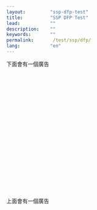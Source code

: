 ```yaml
---
layout:         "ssp-dfp-test"
title:          "SSP DFP Test"
lead:           ""
description:    ""
keywords:       ""
permalink:       /test/ssp/dfp/
lang:           "en"
---
```



下面會有一個廣告

<br>

<script async src="//pagead2.googlesyndication.com/pagead/js/adsbygoogle.js"></script>
<!-- adsense_320_250 -->
<ins class="adsbygoogle"
     style="display:inline-block;width:300px;height:250px"
     data-ad-client="ca-pub-6952083619707840"
     data-ad-slot="8343156014"></ins>
<script>
(adsbygoogle = window.adsbygoogle || []).push({});
</script>

<br>

上面會有一個廣告
